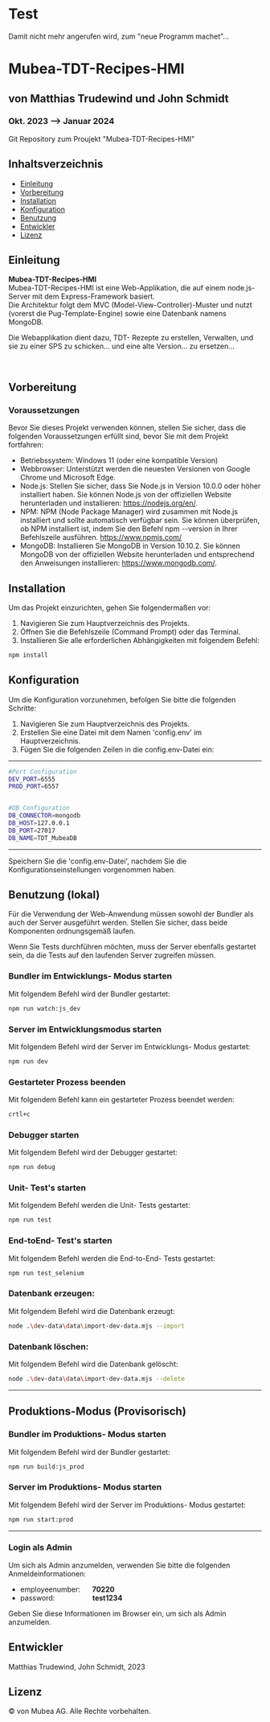 # Test

Damit nicht mehr angerufen wird, zum "neue Programm machet"...

# Mubea-TDT-Recipes-HMI

## von Matthias Trudewind und John Schmidt

### Okt. 2023 --> Januar 2024

Git Repository zum Proujekt "Mubea-TDT-Recipes-HMI"

## Inhaltsverzeichnis

- [Einleitung](#einleitung)
- [Vorbereitung](#vorbereitung)
- [Installation](#installation)
- [Konfiguration](#konfiguration)
- [Benutzung](#benutzung)
- [Entwickler](#entwickler)
- [Lizenz](#lizenz)

## Einleitung

**Mubea-TDT-Recipes-HMI**  
Mubea-TDT-Recipes-HMI ist eine Web-Applikation, die auf einem node.js-Server mit dem Express-Framework basiert.  
Die Architektur folgt dem MVC (Model-View-Controller)-Muster und nutzt (vorerst die Pug-Template-Engine) sowie eine Datenbank namens MongoDB.

Die Webapplikation dient dazu, TDT- Rezepte zu erstellen, Verwalten, und sie zu einer SPS zu schicken...
und eine alte Version... zu ersetzen...

&nbsp;

## Vorbereitung

### Voraussetzungen

Bevor Sie dieses Projekt verwenden können, stellen Sie sicher, dass die folgenden Voraussetzungen erfüllt sind, bevor Sie mit dem Projekt fortfahren:

- Betriebssystem: Windows 11 (oder eine kompatible Version)
- Webbrowser: Unterstützt werden die neuesten Versionen von Google Chrome und Microsoft Edge.
- Node.js: Stellen Sie sicher, dass Sie Node.js in Version 10.0.0 oder höher installiert haben. Sie können Node.js von der offiziellen Website herunterladen und installieren: https://nodejs.org/en/.
- NPM: NPM (Node Package Manager) wird zusammen mit Node.js installiert und sollte automatisch verfügbar sein. Sie können überprüfen, ob NPM installiert ist, indem Sie den Befehl npm --version in Ihrer Befehlszeile ausführen. https://www.npmjs.com/
- MongoDB: Installieren Sie MongoDB in Version 10.10.2. Sie können MongoDB von der offiziellen Website herunterladen und entsprechend den Anweisungen installieren: https://www.mongodb.com/.

## Installation

Um das Projekt einzurichten, gehen Sie folgendermaßen vor:

1. Navigieren Sie zum Hauptverzeichnis des Projekts.
2. Öffnen Sie die Befehlszeile (Command Prompt) oder das Terminal.
3. Installieren Sie alle erforderlichen Abhängigkeiten mit folgendem Befehl:

```bash
npm install
```

## Konfiguration

Um die Konfiguration vorzunehmen, befolgen Sie bitte die folgenden Schritte:

1. Navigieren Sie zum Hauptverzeichnis des Projekts.
2. Erstellen Sie eine Datei mit dem Namen 'config.env' im Hauptverzeichnis.
3. Fügen Sie die folgenden Zeilen in die config.env-Datei ein:

---

```bash
#Port Configuration
DEV_PORT=6555
PROD_PORT=6557


#DB Configuration
DB_CONNECTOR=mongodb
DB_HOST=127.0.0.1
DB_PORT=27017
DB_NAME=TDT_MubeaDB

```

---

Speichern Sie die 'config.env-Datei', nachdem Sie die Konfigurationseinstellungen vorgenommen haben.

## Benutzung (lokal)

Für die Verwendung der Web-Anwendung müssen sowohl der Bundler als auch der Server ausgeführt werden. Stellen Sie sicher, dass beide Komponenten ordnungsgemäß laufen.

Wenn Sie Tests durchführen möchten, muss der Server ebenfalls gestartet sein, da die Tests auf den laufenden Server zugreifen müssen.

### Bundler im Entwicklungs- Modus starten

Mit folgendem Befehl wird der Bundler gestartet:

```bash
npm run watch:js_dev
```

### Server im Entwicklungsmodus starten

Mit folgendem Befehl wird der Server im Entwicklungs- Modus gestartet:

```bash
npm run dev
```

### Gestarteter Prozess beenden

Mit folgendem Befehl kann ein gestarteter Prozess beendet werden:

```bash
crtl+c
```

### Debugger starten

Mit folgendem Befehl wird der Debugger gestartet:

```bash
npm run debug
```

### Unit- Test's starten

Mit folgendem Befehl werden die Unit- Tests gestartet:

```bash
npm run test
```

### End-toEnd- Test's starten

Mit folgendem Befehl werden die End-to-End- Tests gestartet:

```bash
npm run test_selenium
```

### Datenbank erzeugen:

Mit folgendem Befehl wird die Datenbank erzeugt:

```bash
node .\dev-data\data\import-dev-data.mjs --import
```

### Datenbank löschen:

Mit folgendem Befehl wird die Datenbank gelöscht:

```bash
node .\dev-data\data\import-dev-data.mjs --delete
```

---

## Produktions-Modus (Provisorisch)

### Bundler im Produktions- Modus starten

Mit folgendem Befehl wird der Bundler gestartet:

```bash
npm run build:js_prod
```

### Server im Produktions- Modus starten

Mit folgendem Befehl wird der Server im Produktions- Modus gestartet:

```bash
npm run start:prod
```

---

### Login als Admin

Um sich als Admin anzumelden, verwenden Sie bitte die folgenden Anmeldeinformationen:

- employeenumber:&nbsp;&nbsp;&nbsp;&nbsp;&nbsp;&nbsp;**70220**
- password:&nbsp;&nbsp;&nbsp;&nbsp;&nbsp;&nbsp;&nbsp;&nbsp;&nbsp;&nbsp;&nbsp;&nbsp;&nbsp;&nbsp;&nbsp;&nbsp;&nbsp;&nbsp;&nbsp;**test1234**

Geben Sie diese Informationen im Browser ein, um sich als Admin anzumelden.

## Entwickler

Matthias Trudewind, John Schmidt, 2023

## Lizenz

&copy; von Mubea AG. Alle Rechte vorbehalten.
